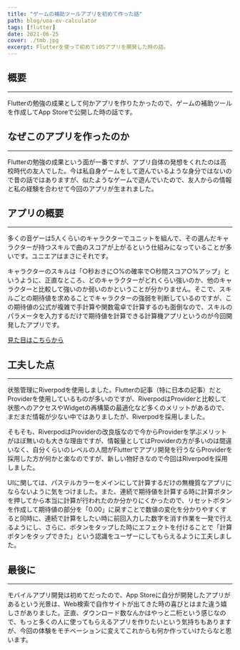 ```yaml
---
title: "ゲームの補助ツールアプリを初めて作った話"
path: blog/uoa-ev-calculator
tags: [flutter]
date: 2021-06-25
cover: ./tmb.jpg
excerpt: Flutterを使って初めてiOSアプリを開発した時の話。
---
```


## 概要
---
Flutterの勉強の成果として何かアプリを作りたかったので、ゲームの補助ツールを作成してApp Storeで公開した時の話です。

## なぜこのアプリを作ったのか
---
Flutterの勉強の成果という面が一番ですが、アプリ自体の発想をくれたのは高校時代の友人でした。今は私自身ゲームをして遊んでいるような身分ではないので昔の話ではありますが、似たようなゲームで遊んでいたので、友人からの情報と私の経験を合わせて今回のアプリが生まれました。

## アプリの概要
---
多くの音ゲーは5人くらいのキャラクターでユニットを組んで、その選んだキャラクターが持つスキルで曲のスコアが上がるという仕組みになっていることが多いです。ユニエアはまさにそれです。

キャラクターのスキルは「○秒おきに○%の確率で○秒間スコア○%アップ」というように、正直なところ、どのキャラクターがどれくらい強いのか、他のキャラクターと比較して強いのか弱いのかということが分かりません。そこで、スキルごとの期待値を求めることでキャラクターの強弱を判断しているのですが、この期待値の公式が複雑で手計算や関数電卓で計算するのも面倒なので、スキルのパラメータを入力するだけで期待値を計算できる計算機アプリというのが今回開発したアプリです。

[見た目はこちらから](https://apps.apple.com/us/app/%E3%83%A6%E3%83%8B%E3%82%A8%E3%82%A2-%E6%9C%9F%E5%BE%85%E5%80%A4%E8%A8%88%E7%AE%97%E6%A9%9F/id1571748443?itsct=apps_box_link&itscg=30200)

## 工夫した点
---
状態管理にRiverpodを使用しました。Flutterの記事（特に日本の記事）だとProviderを使用しているものが多いのですが、RiverpodはProviderと比較して状態へのアクセスやWidgetの再構築の最適化など多くのメリットがあるので、まだまだ情報が少ない中ではありましたが、Riverpodを採用しました。

そもそも、RiverpodはProviderの改良版なので今からProviderを学ぶメリットがほぼ無いのも大きな理由ですが、情報量としてはProviderの方が多いのは間違いなく、自分くらいのレベルの人間がFlutterでアプリ開発を行うならProviderを採用した方が何かと楽なのですが、新しい物好きなので今回はRiverpodを採用しました。

UIに関しては、パステルカラーをメインにして計算するだけの無機質なアプリにならないように気をつけました。また、連続で期待値を計算する時に計算ボタンを押してから本当に計算が行われたのか分かりにくかったので、リセットボタンを作成して期待値の部分を「0.00」に戻すことで数値の変化を分かりやすくすると同時に、連続で計算をしたい時に前回入力した数字を消す作業を一発で行えるようにし、さらに、ボタンをタップした時にエフェクトを付けることで「計算ボタンをタップできた」という認識をユーザーにしてもらえるように工夫しました。

## 最後に
---
モバイルアプリ開発は初めてだったので、App Storeに自分が開発したアプリがあるという光景は、Web検索で自作サイトが出てきた時の喜びとはまた違う嬉しさがありました。正直、ダウンロード数なんかはやっと二桁という感じなので、もっと多くの人に使ってもらえるアプリを作りたいという気持ちもありますが、今回の体験をモチベーションに変えてこれからも何か作っていけたらなと思います。
